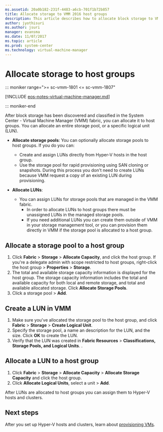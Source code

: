 ```yaml
---
ms.assetid: 20a0b182-231f-4483-a6cb-701f1b72b857
title: Allocate storage to VMM 2016 host groups
description: This article describes how to allocate block storage to VMM host groups
author: jyothisuri
ms.author: jsuri
manager: evansma
ms.date: 11/07/2017
ms.topic: article
ms.prod: system-center
ms.technology: virtual-machine-manager
---
```


# Allocate storage to host groups

::: moniker range=">= sc-vmm-1801 <= sc-vmm-1807"

[!INCLUDE [eos-notes-virtual-machine-manager.md](../includes/eos-notes-virtual-machine-manager.md)]

::: moniker-end

After block storage has been discovered and classified in the System Center - Virtual Machine Manager (VMM) fabric, you can allocate it to host groups.  You can allocate an entire storage pool, or a specific logical unit (LUN).

- **Allocate storage pools**: You can optionally allocate storage pools to host groups. If you do you can:
	- Create and assign LUNs directly from Hyper-V hosts in the host group.
	- Use the storage pool for rapid provisioning using SAN cloning or snapshots. During this process you don't need to create LUNs because VMM request a copy of an existing LUN during provisioning.

- **Allocate LUNs**:
	- You can assign LUNs for storage pools that are managed in the VMM fabric.
		- In order to allocate LUNs to host groups there must be unassigned LUNs in the managed storage pools.
		- If you need additional LUNs you can create them outside of VMM in your storage management tool, or you can provision them directly in VMM if the storage pool is allocated to a host group.


## Allocate a storage pool to a host group

1.  Click **Fabric** > **Storage** > **Allocate Capacity**, and click the host group. If you're a delegate admin with scope restricted to host groups, right-click the host group > **Properties** > **Storage**.
2.  The total and available storage capacity information is displayed for the host group. The storage capacity information includes the total and available capacity for both local and remote storage, and total and available allocated storage. Click **Allocate Storage Pools**.
3. Click a storage pool > **Add**.

## Create a LUN in VMM

1. Make sure you've allocated the storage pool to the host group, and click **Fabric** > **Storage** > **Create Logical Unit**.
2. Specify the storage pool, a name an description for the LUN, and the size. Click **OK** to create the LUN.
3. Verify that the LUN was created in **Fabric Resources** > **Classifications, Storage Pools, and Logical Units**.
.

## Allocate a LUN to a host group

1.  Click **Fabric** > **Storage** > **Allocate Capacity** > **Allocate Storage Capacity** and click the host group.
2.  Click **Allocate Logical Units**, select a unit > **Add**.

After LUNs are allocated to host groups you can assign them to Hyper-V hosts and clusters.

## Next steps

After you set up Hyper-V hosts and clusters, learn about [provisioning VMs](provision-vms.md).
